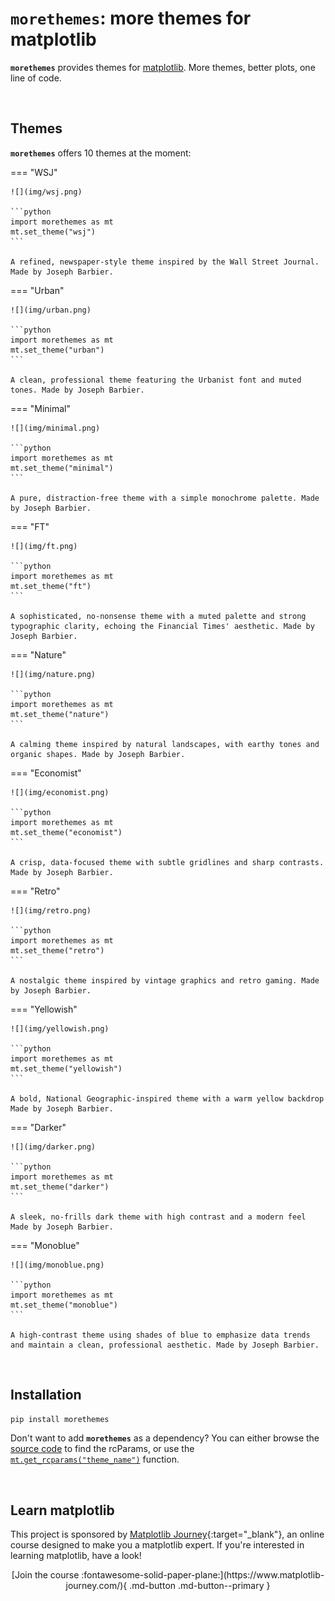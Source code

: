 
<!-- Automatically generated, do not change by hand. Use docs/script/make.py instead. -->

# `morethemes`: more themes for matplotlib

**`morethemes`** provides themes for [matplotlib](https://matplotlib.org/). More themes, better plots, one line of code.




<br>

## Themes

**`morethemes`** offers 10 themes at the moment:
    
=== "WSJ"

    ![](img/wsj.png)

    ```python
    import morethemes as mt
    mt.set_theme("wsj")
    ```

    A refined, newspaper-style theme inspired by the Wall Street Journal. Made by Joseph Barbier.

    
=== "Urban"

    ![](img/urban.png)

    ```python
    import morethemes as mt
    mt.set_theme("urban")
    ```

    A clean, professional theme featuring the Urbanist font and muted tones. Made by Joseph Barbier.

    
=== "Minimal"

    ![](img/minimal.png)

    ```python
    import morethemes as mt
    mt.set_theme("minimal")
    ```

    A pure, distraction-free theme with a simple monochrome palette. Made by Joseph Barbier.

    
=== "FT"

    ![](img/ft.png)

    ```python
    import morethemes as mt
    mt.set_theme("ft")
    ```

    A sophisticated, no-nonsense theme with a muted palette and strong typographic clarity, echoing the Financial Times' aesthetic. Made by Joseph Barbier.

    
=== "Nature"

    ![](img/nature.png)

    ```python
    import morethemes as mt
    mt.set_theme("nature")
    ```

    A calming theme inspired by natural landscapes, with earthy tones and organic shapes. Made by Joseph Barbier.

    
=== "Economist"

    ![](img/economist.png)

    ```python
    import morethemes as mt
    mt.set_theme("economist")
    ```

    A crisp, data-focused theme with subtle gridlines and sharp contrasts. Made by Joseph Barbier.

    
=== "Retro"

    ![](img/retro.png)

    ```python
    import morethemes as mt
    mt.set_theme("retro")
    ```

    A nostalgic theme inspired by vintage graphics and retro gaming. Made by Joseph Barbier.

    
=== "Yellowish"

    ![](img/yellowish.png)

    ```python
    import morethemes as mt
    mt.set_theme("yellowish")
    ```

    A bold, National Geographic-inspired theme with a warm yellow backdrop Made by Joseph Barbier.

    
=== "Darker"

    ![](img/darker.png)

    ```python
    import morethemes as mt
    mt.set_theme("darker")
    ```

    A sleek, no-frills dark theme with high contrast and a modern feel Made by Joseph Barbier.

    
=== "Monoblue"

    ![](img/monoblue.png)

    ```python
    import morethemes as mt
    mt.set_theme("monoblue")
    ```

    A high-contrast theme using shades of blue to emphasize data trends and maintain a clean, professional aesthetic. Made by Joseph Barbier.

    

<br>

## Installation

```bash
pip install morethemes
```

Don't want to add **`morethemes`** as a dependency? You can either browse the [source code](https://github.com/JosephBARBIERDARNAL/morethemes/blob/main/morethemes/themes.py) to find the rcParams, or use the [`mt.get_rcparams("theme_name")`](./guide/reference/#mtget_rcparams) function.

    

<br>

## Learn matplotlib

This project is sponsored by [Matplotlib Journey](https://www.matplotlib-journey.com/){:target="\_blank"}, an online course designed to make you a matplotlib expert. If you're interested in learning matplotlib, have a look!

<center>[Join the course :fontawesome-solid-paper-plane:](https://www.matplotlib-journey.com/){ .md-button .md-button--primary  }</center>

<br>
    